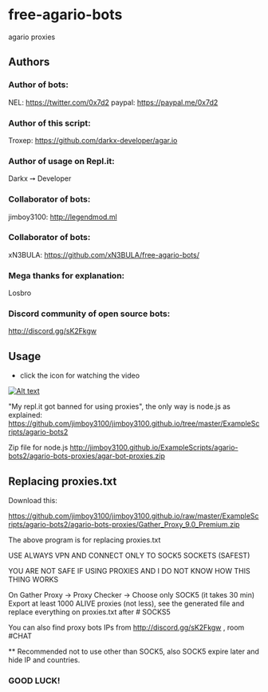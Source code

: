 # free-agario-bots

agario proxies

## Authors

### Author of bots:
NEL: https://twitter.com/0x7d2 paypal: https://paypal.me/0x7d2

### Author of this script:
Troxep: https://github.com/darkx-developer/agar.io

### Author of usage on Repl.it:
Darkx ➙ Developer

### Collaborator of bots:
jimboy3100: http://legendmod.ml

### Collaborator of bots:
xN3BULA: https://github.com/xN3BULA/free-agario-bots/

### Mega thanks for explanation:
Losbro

### Discord community of open source bots:

http://discord.gg/sK2Fkgw 

## Usage

* click the icon for watching the video

[![Alt text](https://img.youtube.com/vi/k4PfQNZqEUs/0.jpg)](https://www.youtube.com/watch?v=CROvbjyLmS0)

"My repl.it got banned for using proxies", the only way is node.js as explained:
https://github.com/jimboy3100/jimboy3100.github.io/tree/master/ExampleScripts/agario-bots2

Zip file for node.js
http://jimboy3100.github.io/ExampleScripts/agario-bots2/agario-bots-proxies/agar-bot-proxies.zip

## Replacing proxies.txt
Download this:

https://github.com/jimboy3100/jimboy3100.github.io/raw/master/ExampleScripts/agario-bots2/agario-bots-proxies/Gather_Proxy_9.0_Premium.zip

The above program is for replacing proxies.txt

USE ALWAYS VPN AND CONNECT ONLY TO SOCK5 SOCKETS (SAFEST)

YOU ARE NOT SAFE IF USING PROXIES AND I DO NOT KNOW HOW THIS THING WORKS

On Gather Proxy -> Proxy Checker -> Choose only SOCK5 (it takes 30 min)
Export at least 1000 ALIVE proxies (not less), see the generated file and replace everything on proxies.txt after # SOCKS5

You can also find proxy bots IPs from http://discord.gg/sK2Fkgw  , room #CHAT

** Recommended not to use other than SOCK5, also SOCK5 expire later and hide IP and countries.

### GOOD LUCK!
